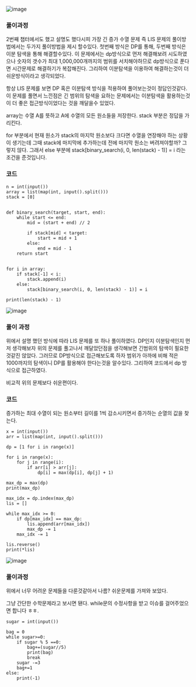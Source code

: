 ![image](https://user-images.githubusercontent.com/47372381/153209811-517be164-dffe-42ed-aa89-b5bc801e9847.PNG)

### 풀이과정 

2번째 챕터에서도 했고 설명도 했다시피 가장 긴 증가 수열 문제 즉 LIS 문제의 풀이방법에서는 두가지 풀이방법을 제시 할수있다.
첫번째 방식은 DP를 통해,
두번째 방식은 이분 탐색을 통해 해결할수있다. 
이 문제에서는 dp방식으로 먼저 해결해보려 시도하였으나 숫자의 갯수가 최대 1,000,000개까지의 범위를 서치해야하므로 dp방식으로 푼다면 시간문제로 해결하기가 복잡해진다. 그리하여 이분탐색을 이용하여 해결하는것이 더 쉬운방식이라고 생각되었다. 

항상 LIS 문제를 보면 DP 혹은 이분탐색 방식을 적용하여 풀어보는것이 정답인것같다.
이 문제를 풀면서 느낀점은 긴 범위의 탐색을 요하는 문제에서는 이분탐색을 활용하는것이 더 좋은 접근방식이었다는 것을 깨달을수 있었다. 

array는 수열 A를 뜻하고 A에 수열의 모든 원소들을 저장한다.
stack 부분은 정답을 가리킨다.

for 부분에서 현재 원소가 stack의 마지막 원소보다 크다면 수열을 연장해야 하는 상황이 생기는데 그때 stack에 마지막에 추가하는데 전에 마지막 원소는 버려져야할까? 그렇지 않다.
그래서 else 부분에 stack[binary_search(i, 0, len(stack) - 1)] = i 라는 조건을 준것입니다.


### 코드

```
n = int(input())
array = list(map(int, input().split()))
stack = [0]


def binary_search(target, start, end):
    while start <= end:
        mid = (start + end) // 2

        if stack[mid] < target:
            start = mid + 1
        else:
            end = mid - 1
    return start


for i in array:
    if stack[-1] < i:
        stack.append(i)
    else:
        stack[binary_search(i, 0, len(stack) - 1)] = i

print(len(stack) - 1)
```

![image](https://user-images.githubusercontent.com/47372381/153210002-536850b4-0230-4369-938f-d5d7039d65b7.PNG)

### 풀이 과정
위에서 설명 했던 방식에 따라 LIS 문제를 또 하나 풀이하였다. DP인지 이분탐색인지 먼저 생각해보자 위의 문제를 풀고나서 깨달았던점을 생각해보면 긴범위의 탐색이 필요한것같진 않았다. 그러므로 DP방식으로 접근해보도록 하자 
범위가 아까에 비해 적은 1000까지의 탐색이니 DP를 활용해야 한다는것을 알수있다. 그리하여 코드에서 dp 방식으로 접근하였다.

비교적 위의 문제보다 쉬운편이다. 

### 코드
증가하는 최대 수열이 되는 원소부터 길이를 1씩 감소시키면서 증가하는 순열의 값을 찾는다.


```
x = int(input())
arr = list(map(int, input().split()))

dp = [1 for i in range(x)]

for i in range(x):
    for j in range(i):
        if arr[i] > arr[j]:
            dp[i] = max(dp[i], dp[j] + 1)

max_dp = max(dp)
print(max_dp)

max_idx = dp.index(max_dp)
lis = []

while max_idx >= 0:
    if dp[max_idx] == max_dp:
        lis.append(arr[max_idx])
        max_dp -= 1
    max_idx -= 1

lis.reverse()
print(*lis)
```



![image](https://user-images.githubusercontent.com/47372381/153210108-ddec3eec-7f02-484a-94c8-19cc3dad6aa0.PNG)

### 풀이과정

위에서 너무 어려운 문제들을 다룬것같아서 나름? 쉬운문제를 가져와 보았다.

그냥 간단한 수학문제라고 보시면 됀다. while문의 수정사항을 받고 이슈를 걸어주었으면 합니다 ㅎㅎ.

```
sugar = int(input())

bag = 0
while sugar>=0:
    if sugar % 5 ==0:
        bag+=(sugar//5)
        print(bag)
        break
    sugar -=3
    bag+=1
else:
    print(-1)
```

